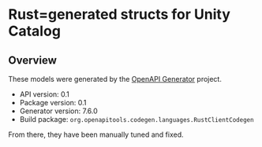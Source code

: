 # Rust=generated structs for Unity Catalog

## Overview

These models were generated by the [OpenAPI Generator](https://openapi-generator.tech) project.

- API version: 0.1
- Package version: 0.1
- Generator version: 7.6.0
- Build package: `org.openapitools.codegen.languages.RustClientCodegen`

From there, they have been manually tuned and fixed.